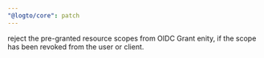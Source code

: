 ```yaml
---
"@logto/core": patch
---
```


reject the pre-granted resource scopes from OIDC Grant enity, if the scope has been revoked from the user or client.

